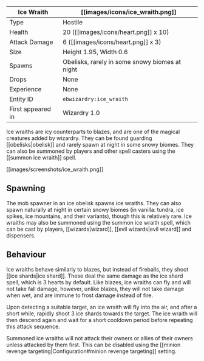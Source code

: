 | Ice Wraith | [[images/icons/ice_wraith.png]] |
|--------|-------|
| Type | Hostile |
| Health | 20 ([[images/icons/heart.png]] x 10) |
| Attack Damage | 6 ([[images/icons/heart.png]] x 3) |
| Size | Height 1.95, Width 0.6 |
| Spawns | Obelisks, rarely in some snowy biomes at night |
| Drops | None |
| Experience | None |
| Entity ID | `ebwizardry:ice_wraith` |
| First appeared in | Wizardry 1.0 |

Ice wraiths are icy counterparts to blazes, and are one of the magical creatures added by wizardry. They can be found guarding [[obelisks|obelisk]] and rarely spawn at night in some snowy biomes. They can also be summoned by players and other spell casters using the [[summon ice wraith]] spell.

[[images/screenshots/ice_wraith.png]]

## Spawning
The mob spawner in an ice obelisk spawns ice wraiths. They can also spawn naturally at night in certain snowy biomes (in vanilla: tundra, ice spikes, ice mountains, and their variants), though this is relatively rare. Ice wraiths may also be summoned using the summon ice wraith spell, which can be cast by players, [[wizards|wizard]], [[evil wizards|evil wizard]] and dispensers.

## Behaviour
Ice wraiths behave similarly to blazes, but instead of fireballs, they shoot [[ice shards|ice shard]]. These deal the same damage as the ice shard spell, which is 3 hearts by default. Like blazes, ice wraiths can fly and will not take fall damage, however, unlike blazes, they will not take damage when wet, and are immune to frost damage instead of fire.

Upon detecting a suitable target, an ice wraith will fly into the air, and after a short while, rapidly shoot 3 ice shards towards the target. The ice wraith will then descend again and wait for a short cooldown period before repeating this attack sequence.

Summoned ice wraiths will not attack their owners or allies of their owners unless attacked by them first. This can be disabled using the [[minion revenge targeting|Configuration#minion revenge targeting]] setting.